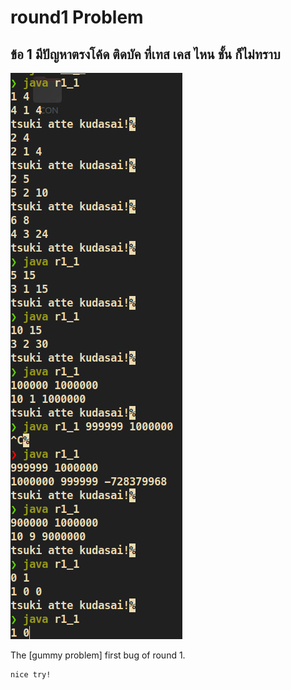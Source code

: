 # round1 Problem
## ข้อ 1 มีปัญหาตรงโค้ด ติดบัค ที่เทส เคส ไหน ชั้น ก็ไม่ทราบ

![gummy_problem](../src/r1_p1_run.jpg )

<span class="caption">The [gummy problem] first bug of round 1.</span>

    nice try!
